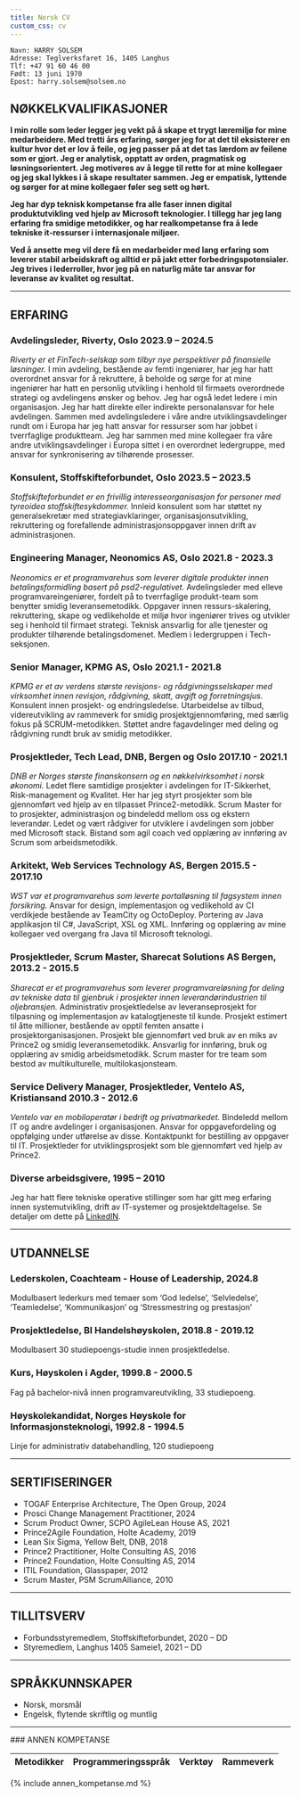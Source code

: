 ```yaml
---
title: Norsk CV
custom_css: cv
---
```


```text
Navn: HARRY SOLSEM
Adresse: Teglverksfaret 16, 1405 Langhus
Tlf: +47 91 60 46 00
Født: 13 juni 1970
Epost: harry.solsem@solsem.no
```

## NØKKELKVALIFIKASJONER

**I min rolle som leder legger jeg vekt på å skape et trygt læremiljø for mine medarbeidere. Med tretti års erfaring, sørger jeg for at det til eksisterer en kultur hvor det er lov å feile, og jeg passer på at det tas lærdom av feilene som er gjort. Jeg er analytisk, opptatt av orden, pragmatisk og løsningsorientert. Jeg motiveres av å legge til rette for at mine kollegaer og jeg skal lykkes i å skape resultater sammen. Jeg er empatisk, lyttende og sørger for at mine kollegaer føler seg sett og hørt.**

**Jeg har dyp teknisk kompetanse fra alle faser innen digital produktutvikling ved hjelp av Microsoft teknologier. I tillegg har jeg lang erfaring fra smidige metodikker, og har realkompetanse fra å lede tekniske it-ressurser i internasjonale miljøer.**

**Ved å ansette meg vil dere få en medarbeider med lang erfaring som leverer stabil arbeidskraft og alltid er på jakt etter forbedringspotensialer. Jeg trives i lederroller, hvor jeg på en naturlig måte tar ansvar for leveranse av kvalitet og resultat.**  

***

## ERFARING

### Avdelingsleder, Riverty, Oslo 2023.9 – 2024.5

*Riverty er et FinTech-selskap som tilbyr nye perspektiver på finansielle løsninger.*
I min avdeling, bestående av femti ingeniører, har jeg har hatt overordnet ansvar for å rekruttere, å beholde og sørge for at mine ingeniører har hatt en personlig utvikling i henhold til firmaets overordnede strategi og avdelingens ønsker og behov. Jeg har også ledet ledere i min organisasjon. Jeg har hatt direkte eller indirekte personalansvar for hele avdelingen. Sammen med avdelingsledere i våre andre utviklingsavdelinger rundt om i Europa har jeg hatt ansvar for ressurser som har jobbet i tverrfaglige produktteam. Jeg har sammen med mine kollegaer fra våre andre utviklingsavdelinger i Europa sittet i en overordnet ledergruppe, med ansvar for synkronisering av tilhørende prosesser.

### Konsulent, Stoffskifteforbundet, Oslo 2023.5 – 2023.5

*Stoffskifteforbundet er en frivillig interesseorganisasjon for personer med tyreoidea stoffskiftesykdommer.*
Innleid konsulent som har støttet ny generalsekretær med strategiavklaringer, organisasjonsutvikling, rekruttering og forefallende administrasjonsoppgaver innen drift av administrasjonen.

### Engineering Manager, Neonomics AS, Oslo 2021.8 - 2023.3

*Neonomics er et programvarehus som leverer digitale produkter innen betalingsformidling basert på psd2-regulativet.*
Avdelingsleder med elleve programvareingeniører, fordelt på to tverrfaglige produkt-team som benytter smidig leveransemetodikk. Oppgaver innen ressurs-skalering, rekruttering, skape og vedlikeholde et miljø hvor ingeniører trives og utvikler seg i henhold til firmaet strategi. Teknisk ansvarlig for alle tjenester og produkter tilhørende betalingsdomenet. Medlem i ledergruppen i Tech-seksjonen.

### Senior Manager, KPMG AS, Oslo 2021.1 - 2021.8

*KPMG er et av verdens største revisjons- og rådgivningsselskaper med virksomhet innen revisjon, rådgivning, skatt, avgift og forretningsjus.*
Konsulent innen prosjekt- og endringsledelse. Utarbeidelse av tilbud, videreutvikling av rammeverk for smidig prosjektgjennomføring, med særlig fokus på SCRUM-metodikken. Støttet andre fagavdelinger med deling og rådgivning rundt bruk av smidig metodikker.

### Prosjektleder, Tech Lead, DNB, Bergen og Oslo 2017.10 - 2021.1

*DNB er Norges største finanskonsern og en nøkkelvirksomhet i norsk økonomi.*
Ledet flere samtidige prosjekter i avdelingen for IT-Sikkerhet, Risk-management og Kvalitet. Her har jeg styrt prosjekter som ble gjennomført ved hjelp av en tilpasset Prince2-metodikk. Scrum Master for to prosjekter, administrasjon og bindeledd mellom oss og ekstern leverandør. Ledet og vært rådgiver for utviklere i avdelingen som jobber med Microsoft stack. Bistand som agil coach ved opplæring av innføring av Scrum som arbeidsmetodikk.

### Arkitekt, Web Services Technology AS, Bergen 2015.5 - 2017.10

*WST var et programvarehus som leverte portalløsning til fagsystem innen forsikring.*
Ansvar for design, implementasjon og vedlikehold av CI verdikjede bestående av TeamCity og OctoDeploy. Portering av Java applikasjon til C#, JavaScript, XSL og XML. Innføring og opplæring av mine kollegaer ved overgang fra Java til Microsoft teknologi.

### Prosjektleder, Scrum Master, Sharecat Solutions AS Bergen, 2013.2 - 2015.5

*Sharecat er et programvarehus som leverer programvareløsning for deling av tekniske data til gjenbruk i prosjekter innen
leverandørindustrien til oljebransjen.*
Administrativ prosjektledelse av leveranseprosjekt for tilpasning og implementasjon av katalogtjeneste til kunde. Prosjekt estimert til åtte millioner, bestående av opptil femten ansatte i prosjektorganisasjonen. Prosjekt ble gjennomført ved bruk av en miks av Prince2 og smidig leveransemetodikk. Ansvarlig for innføring, bruk og opplæring av smidig arbeidsmetodikk. Scrum master for tre team som bestod av multikulturelle, multilokasjonsteam.

### Service Delivery Manager, Prosjektleder, Ventelo AS, Kristiansand 2010.3 - 2012.6

*Ventelo var en mobiloperatør i bedrift og privatmarkedet.*
Bindeledd mellom IT og andre avdelinger i organisasjonen. Ansvar for oppgavefordeling og oppfølging under utførelse av disse. Kontaktpunkt for bestilling av oppgaver til IT. Prosjektleder for utviklingsprosjekt som ble gjennomført ved hjelp av Prince2.

### Diverse arbeidsgivere, 1995 – 2010

Jeg har hatt flere tekniske operative stillinger som har gitt meg erfaring innen systemutvikling, drift av IT-systemer og prosjektdeltagelse. Se detaljer om dette på [LinkedIN](https://bit.ly/solsemlinkedin).

***

## UTDANNELSE

### Lederskolen, Coachteam - House of Leadership, 2024.8

Modulbasert lederkurs med temaer som ‘God ledelse’, ‘Selvledelse’, ‘Teamledelse’, ‘Kommunikasjon’ og ‘Stressmestring og prestasjon’

### Prosjektledelse, BI Handelshøyskolen, 2018.8 - 2019.12

Modulbasert 30 studiepoengs-studie innen prosjektledelse.

### Kurs, Høyskolen i Agder, 1999.8 - 2000.5

Fag på bachelor-nivå innen programvareutvikling, 33 studiepoeng.

### Høyskolekandidat, Norges Høyskole for Informasjonsteknologi, 1992.8 - 1994.5

Linje for administrativ databehandling, 120 studiepoeng

***

## SERTIFISERINGER

* TOGAF Enterprise Architecture, The Open Group, 2024
* Prosci Change Management Practitioner, 2024
* Scrum Product Owner, SCPO AgileLean House AS, 2021
* Prince2Agile Foundation, Holte Academy, 2019
* Lean Six Sigma, Yellow Belt, DNB, 2018
* Prince2 Practitioner, Holte Consulting AS, 2016
* Prince2 Foundation, Holte Consulting AS, 2014
* ITIL Foundation, Glasspaper, 2012
* Scrum Master, PSM ScrumAlliance, 2010

***

## TILLITSVERV

* Forbundsstyremedlem, Stoffskifteforbundet, 2020 – DD
* Styremedlem, Langhus 1405 Sameie1, 2021 – DD

***

## SPRÅKKUNNSKAPER

* Norsk, morsmål
* Engelsk, flytende skriftlig og muntlig

***
<p id="annenkompetanse"></p>
### ANNEN KOMPETANSE

| Metodikker               | Programmeringsspråk | Verktøy                      | Rammeverk                    |
| :----                    | :----               | :----                        | :----                        |
{% include annen_kompetanse.md %}

